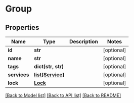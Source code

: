 # Group

## Properties
Name | Type | Description | Notes
------------ | ------------- | ------------- | -------------
**id** | **str** |  | [optional] 
**name** | **str** |  | [optional] 
**tags** | **dict(str, str)** |  | [optional] 
**services** | [**list[Service]**](Service.md) |  | [optional] 
**lock** | [**Lock**](Lock.md) |  | [optional] 

[[Back to Model list]](../README.md#documentation-for-models) [[Back to API list]](../README.md#documentation-for-api-endpoints) [[Back to README]](../README.md)


